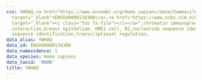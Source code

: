 ```yaml
---
csv: YWHAQ,<a href="https://www.ensembl.org/Homo_sapiens/Gene/Summary?db=core;g=ENSG00000134308"
  target="_blank">ENSG00000134308</a>,<a href="https://www.ncbi.nlm.nih.gov/pubmed/22863008"
  target="_blank"><i class="fas fa-file"></i></a>",chromatin immunoprecipitation assay,direct
  interaction,breast epithelium, HME1 cell, R2,nucleotide sequence identification,nucleotide
  sequence identification,transcriptional regulation,
data_alias: YWHAQ
data_id: ENSG00000134308
data_numevidence: 1
data_species: Homo sapiens
data_taxid: '9606'
title: YWHAQ
---
```


